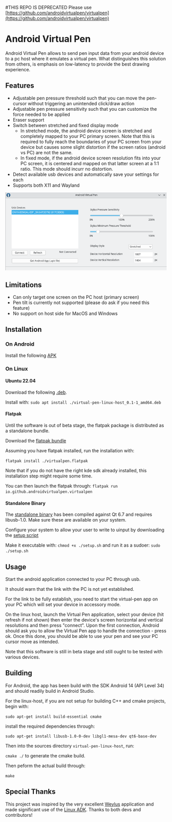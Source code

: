 #THIS REPO IS DEPRECATED
Please use [https://github.com/androidvirtualpen/virtualpen](https://github.com/androidvirtualpen/virtualpen)

# Android Virtual Pen

Android Virtual Pen allows to send pen input data from your android device to a pc host where it emulates a virtual pen.
What distinguishes this solution from others, is emphasis on low-latency to provide the best drawing experience.

## Features

- Adjustable pen pressure threshold such that you can move the pen-cursor without triggering an unintended click/draw action
- Adjustable pen pressure sensitivity such that you can customize the force needed to be applied
- Eraser support
- Switch between stretched and fixed display mode
  - In stretched mode, the android device screen is stretched and completely mapped to your PC primary screen. Note that this is required to fully reach the boundaries of your PC screen from your device but causes some slight distortion if the screen ratios (android vs PC) are not the same.
  - In fixed mode, if the android device screen resolution fits into your PC screen, it is centered and mapped on that latter screen at a 1:1 ratio. This mode should incurr no distortion.
- Detect available usb devices and automatically save your settings for each
- Supports both X11 and Wayland

![alt text](https://raw.githubusercontent.com/Mathieu-Beliveau/android-virtual-pen/main/android-virtual-pen-screenshot.png)

## Limitations

- Can only target one screen on the PC host (primary screen)  
- Pen tilt is currently not supported (please do ask if you need this feature)
- No support on host side for MacOS and Windows

## Installation

### On Android

Install the following [APK](https://github.com/androidvirtualpen/virtualpen/releases/download/0.1/virtual-pen.apk)

### On Linux


#### Ubuntu 22.04

Download the following [.deb](https://github.com/androidvirtualpen/virtualpen/releases/download/0.1/virtual-pen-linux-host_0.1-1_amd64.deb).

Install with: `sudo apt install ./virtual-pen-linux-host_0.1-1_amd64.deb`



#### Flatpak

Until the software is out of beta stage, the flatpak package is distributed as a standalone bundle.

Download the [flatpak bundle](https://github.com/androidvirtualpen/virtualpen/releases/download/0.1/virtualpen.flatpak)

Assuming you have flatpak installed, run the installation with:

`flatpak install ./virtualpen.flatpak`

Note that if you do not have the right kde sdk already installed, this installation step might require some time.

You can then launch the flatpak through: `flatpak run io.github.androidvirtualpen.virtualpen`


#### Standalone Binary

The [standalone binary](https://github.com/androidvirtualpen/virtualpen/releases/download/0.1/virtual-pen-linux-host) has been compiled against Qt 6.7 and requires libusb-1.0. Make sure these are available on your system.

Configure your system to allow your user to write to uinput by downloading the [setup script](https://github.com/androidvirtualpen/virtualpen/releases/download/0.1/setup.sh)

Make it executable with: `chmod +x ./setup.sh` and run it as a sudoer: `sudo ./setup.sh`


## Usage

Start the android application connected to your PC through usb. 

It should warn that the link with the PC is not yet established. 

For the link to be fully establish, you need to start the virtual-pen app on your PC which will set your device in accessory mode.

On the linux host, launch the Virtual Pen application, select your device (hit refresh if not shown) then enter the device's screen horizontal and vertical resolutions and then press "connect". Upon the first connection, Android should ask you to allow the Virtual Pen app to handle the connection - press ok. 
Once this done, you should be able to use your pen and see your PC cursor move as intended.

Note that this software is still in beta stage and still ought to be tested with various devices.

## Building

For Android, the app has been build with the SDK Android 14 (API Level 34) and should readily build in Android Studio.

For the linux-host, if you are not setup for building C++ and cmake projects, begin with:

``sudo apt-get install build-essential cmake``

install the required dependencies through:

```
sudo apt-get install libusb-1.0-0-dev libgl1-mesa-dev qt6-base-dev
```

Then into the sources directory ``virtual-pen-linux-host``, run:

``cmake ./`` to generate the cmake build.

Then peform the actual build through:

``make``

## Special Thanks

This project was inspired by the very excellent [Weylus](https://github.com/H-M-H/Weylus) application and
made significant use of the [Linux ADK](https://github.com/gibsson/linux-adk). Thanks to both devs and contributors!


